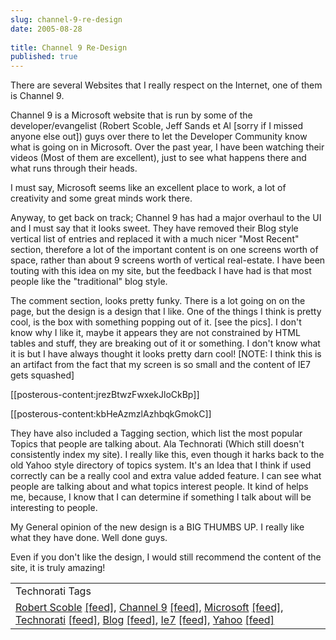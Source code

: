 ```yaml
---
slug: channel-9-re-design
date: 2005-08-28
 
title: Channel 9 Re-Design
published: true
---
```

There are several Websites that I really respect on the Internet, one of them is Channel 9.<p />Channel 9 is a Microsoft website that is run by some of the developer/evangelist (Robert Scoble, Jeff Sands et Al [sorry if I missed anyone else out]) guys over there to let the Developer Community know what is going on in Microsoft. Over the past year, I have been watching their videos (Most of them are excellent), just to see what happens there and what runs through their heads.<p />I must say, Microsoft seems like an excellent place to work, a lot of creativity and some great minds work there.<p />Anyway, to get back on track; Channel 9 has had a major overhaul to the UI and I must say that it looks sweet. They have removed their Blog style vertical list of entries and replaced it with a much nicer "Most Recent" section, therefore a lot of the important content is on one screens worth of space, rather than about 9 screens worth of vertical real-estate. I have been touting with this idea on my site, but the feedback I have had is that most people like the "traditional" blog style.<p />The comment section, looks pretty funky. There is a lot going on on the page, but the design is a design that I like. One of the things I think is pretty cool, is the box with something popping out of it. [see the pics]. I don't know why I like it, maybe it appears they are not constrained by HTML tables and stuff, they are breaking out of it or something. I don't know what it is but I have always thought it looks pretty darn cool! [NOTE: I think this is an artifact from the fact that my screen is so small and the content of IE7 gets squashed]<p />[[posterous-content:jrezBtwzFwxekJloCkBp]]<p />[[posterous-content:kbHeAzmzlAzhbqkGmokC]]<p />They have also included a Tagging section, which list the most popular Topics that people are talking about. Ala Technorati (Which still doesn't consistently index my site). I really like this, even though it harks back to the old Yahoo style directory of topics system. It's an Idea that I think if used correctly can be a really cool and extra value added feature. I can see what people are talking about and what topics interest people. It kind of helps me, because, I know that I can determine if something I talk about will be interesting to people.<p />My General opinion of the new design is a BIG THUMBS UP. I really like what they have done. Well done guys.<p />Even if you don't like the design, I would still recommend the content of the site, it is truly amazing!<p /><table class="TechnoratiHead TagHeader">
<tr><td>Technorati Tags</td></tr>
<tr class="Technorati"><td>
<a href="https://paul.kinlan.me/tags/Robert%20Scoble" class="Tag" rel="tag">Robert Scoble</a> <a href="http://feeds.technorati.com/feed/posts/tag/Robert%20Scoble" class="Tag">[feed]</a>, <a href="https://paul.kinlan.me/tags/Channel%209" class="Tag" rel="tag">Channel 9</a> <a href="http://feeds.technorati.com/feed/posts/tag/Channel%209" class="Tag">[feed]</a>, <a href="https://paul.kinlan.me/tags/Microsoft" class="Tag" rel="tag">Microsoft</a> <a href="http://feeds.technorati.com/feed/posts/tag/Microsoft" class="Tag">[feed]</a>, <a href="https://paul.kinlan.me/tags/Technorati" class="Tag" rel="tag">Technorati</a> <a href="http://feeds.technorati.com/feed/posts/tag/Technorati" class="Tag">[feed]</a>, <a href="https://paul.kinlan.me/tags/Blog" class="Tag" rel="tag">Blog</a> <a href="http://feeds.technorati.com/feed/posts/tag/Blog" class="Tag">[feed]</a>, <a href="https://paul.kinlan.me/tags/Ie7" class="Tag" rel="tag">Ie7</a> <a href="http://feeds.technorati.com/feed/posts/tag/Ie7" class="Tag">[feed]</a>, <a href="https://paul.kinlan.me/tags/Yahoo" class="Tag" rel="tag">Yahoo</a> <a href="http://feeds.technorati.com/feed/posts/tag/Yahoo" class="Tag">[feed]</a>
</td></tr>
</table><div class="blogger-post-footer"><img class="posterous_download_image" src="https://blogger.googleusercontent.com/tracker/8109338-112526754691879406?l=www.kinlan.co.uk%2Findex.html" height="1" alt="" width="1" /></div>


